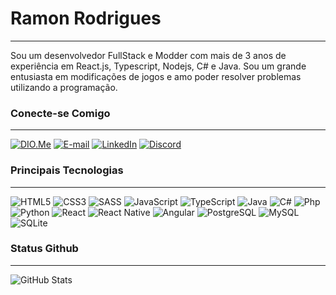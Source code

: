 # Ramon Rodrigues

---

Sou um desenvolvedor FullStack e Modder com mais de 3 anos de experiência em React.js, Typescript, Nodejs, C# e Java.
Sou um grande entusiasta em modificações de jogos e amo poder resolver problemas utilizando a programação.

### Conecte-se Comigo

---

[![DIO.Me](https://img.shields.io/badge/-Perfil_dio-000?style=for-the-badge&labelColor=ffffff&color=ceff48)](https://www.dio.me/users/ramon_rpa2018)
[![E-mail](https://img.shields.io/badge/-Email-000?style=for-the-badge&logo=gmail&logoColor=ceff48&color:FFF)](mailto:ramonrodriguespa@gmail.com)
[![LinkedIn](https://img.shields.io/badge/-LinkedIn-000?style=for-the-badge&logo=linkedin&logoColor=ceff48&color:FFF)](https://www.linkedin.com/in/ramon-rodrigues-pa/)
[![Discord](https://img.shields.io/badge/-Discord-000?style=for-the-badge&logo=discord&logoColor=ceff48&color:FFF)](https://discordapp.com/users/352181696285900812)

### Principais Tecnologias

---

![HTML5](https://img.shields.io/badge/-Html5-000?style=for-the-badge&logo=html5&logoColor=ceff48&color:FFF)
![CSS3](https://img.shields.io/badge/-Css3-000?style=for-the-badge&logo=css3&logoColor=ceff48&color:FFF)
![SASS](https://img.shields.io/badge/-Sass-000?style=for-the-badge&logo=sass&logoColor=ceff48&color:FFF)
![JavaScript](https://img.shields.io/badge/-JavaScript-000?style=for-the-badge&logo=javascript&logoColor=ceff48&color:FFF)
![TypeScript](https://img.shields.io/badge/-TypeScript-000?style=for-the-badge&logo=typescript&logoColor=ceff48&color:FFF)
![Java](https://img.shields.io/badge/-Java-000?style=for-the-badge&logo=openjdk&logoColor=ceff48&color:FFF)
![C#](https://img.shields.io/badge/-C%23-000?style=for-the-badge&logo=c-sharp&logoColor=ceff48&color:FFF)
![Php](https://img.shields.io/badge/-Php-000?style=for-the-badge&logo=php&logoColor=ceff48&color:FFF)
![Python](https://img.shields.io/badge/-Python-000?style=for-the-badge&logo=python&logoColor=ceff48&color:FFF)
![React](https://img.shields.io/badge/-React-000?style=for-the-badge&logo=react&logoColor=ceff48&color:FFF)
![React Native](https://img.shields.io/badge/-React_Native-000?style=for-the-badge&logo=react&logoColor=ceff48&color:FFF)
![Angular](https://img.shields.io/badge/-Angular-000?style=for-the-badge&logo=angular&logoColor=ceff48&color:FFF)
![PostgreSQL](https://img.shields.io/badge/-PostgreSQL-000?style=for-the-badge&logo=PostgreSQL&logoColor=ceff48&color:FFF)
![MySQL](https://img.shields.io/badge/-MySQL-000?style=for-the-badge&logo=MySQL&logoColor=ceff48&color:FFF)
![SQLite](https://img.shields.io/badge/-SQLite-000?style=for-the-badge&logo=SQLite&logoColor=ceff48&color:FFF)

### Status Github

---

![GitHub Stats](https://github-readme-stats.vercel.app/api?username=ramonrpa&hide_title=true&show_icons=true&include_all_commits=false&count_private=true&line_height=25&hide=issues&bg_color=000&title_color=ceff48&text_color=FFF&border_radius=3&border_color=ceff48&icon_color=ceff48&theme=jolly)
